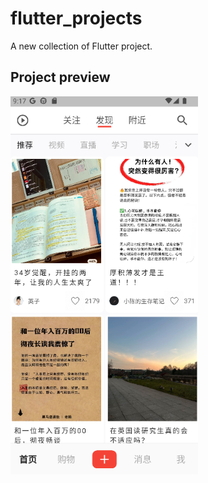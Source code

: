 # flutter_projects

A new collection of Flutter project.

## Project preview
<img src="preview_image/preview_image.png" width=300>
